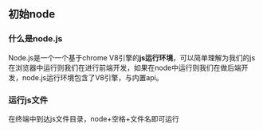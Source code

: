 ## 初始node

### 什么是node.js

Node.js是一个一个基于chrome V8引擎的**js运行环境**，可以简单理解为我们的js在浏览器中运行则我们在进行前端开发，如果在node中运行则我们在做后端开发，node.js运行环境包含了V8引擎，与内置api。

### 运行js文件

在终端中到达js文件目录，node+空格+文件名即可运行





